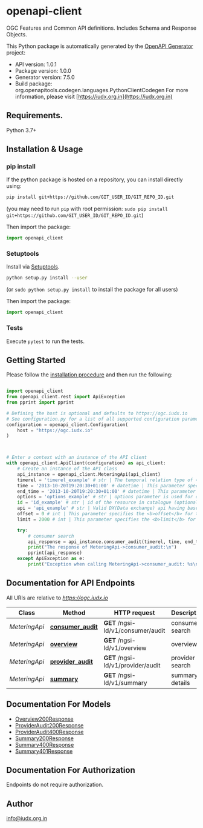 # openapi-client
OGC Features and Common API definitions.
Includes Schema and Response Objects.

This Python package is automatically generated by the [OpenAPI Generator](https://openapi-generator.tech) project:

- API version: 1.0.1
- Package version: 1.0.0
- Generator version: 7.5.0
- Build package: org.openapitools.codegen.languages.PythonClientCodegen
For more information, please visit [https://iudx.org.in](https://iudx.org.in)

## Requirements.

Python 3.7+

## Installation & Usage
### pip install

If the python package is hosted on a repository, you can install directly using:

```sh
pip install git+https://github.com/GIT_USER_ID/GIT_REPO_ID.git
```
(you may need to run `pip` with root permission: `sudo pip install git+https://github.com/GIT_USER_ID/GIT_REPO_ID.git`)

Then import the package:
```python
import openapi_client
```

### Setuptools

Install via [Setuptools](http://pypi.python.org/pypi/setuptools).

```sh
python setup.py install --user
```
(or `sudo python setup.py install` to install the package for all users)

Then import the package:
```python
import openapi_client
```

### Tests

Execute `pytest` to run the tests.

## Getting Started

Please follow the [installation procedure](#installation--usage) and then run the following:

```python

import openapi_client
from openapi_client.rest import ApiException
from pprint import pprint

# Defining the host is optional and defaults to https://ogc.iudx.io
# See configuration.py for a list of all supported configuration parameters.
configuration = openapi_client.Configuration(
    host = "https://ogc.iudx.io"
)



# Enter a context with an instance of the API client
with openapi_client.ApiClient(configuration) as api_client:
    # Create an instance of the API class
    api_instance = openapi_client.MeteringApi(api_client)
    timerel = 'timerel_example' # str | The temporal relation type of <b>timerel</b> to be performed.
    time = '2013-10-20T19:20:30+01:00' # datetime | This parameter specifies the <b>start time</b> for the temporal-query in `ISO8601` format. <br/> data exchange currently accepts `IST` and `UTC` time zones for the temporal query.
    end_time = '2013-10-20T19:20:30+01:00' # datetime | This parameter specifies the <b>end time</b> for the temporal-query in `ISO8601` format. <br/> data exchange currently accepts `IST` and `UTC` time zones for the temporal query.
    options = 'options_example' # str | options parameter is used for obtaining the number of hits for a query (optional)
    id = 'id_example' # str | id of the resource in catalogue (optional)
    api = 'api_example' # str | Valid DX(Data exchange) api having base path as prefix appended to api (optional)
    offset = 0 # int | This parameter specifies the <b>offset</b> for the read metering query. <br/> By default offset value is 0 and we can give offset value according our need. (optional) (default to 0)
    limit = 2000 # int | This parameter specifies the <b>limit</b> for the read metering query. <br/> By default limit value is 2000 and we can give limit value according our need. (optional) (default to 2000)

    try:
        # consumer search
        api_response = api_instance.consumer_audit(timerel, time, end_time, options=options, id=id, api=api, offset=offset, limit=limit)
        print("The response of MeteringApi->consumer_audit:\n")
        pprint(api_response)
    except ApiException as e:
        print("Exception when calling MeteringApi->consumer_audit: %s\n" % e)

```

## Documentation for API Endpoints

All URIs are relative to *https://ogc.iudx.io*

Class | Method | HTTP request | Description
------------ | ------------- | ------------- | -------------
*MeteringApi* | [**consumer_audit**](docs/MeteringApi.md#consumer_audit) | **GET** /ngsi-ld/v1/consumer/audit | consumer search
*MeteringApi* | [**overview**](docs/MeteringApi.md#overview) | **GET** /ngsi-ld/v1/overview | overview
*MeteringApi* | [**provider_audit**](docs/MeteringApi.md#provider_audit) | **GET** /ngsi-ld/v1/provider/audit | provider search
*MeteringApi* | [**summary**](docs/MeteringApi.md#summary) | **GET** /ngsi-ld/v1/summary | summary details


## Documentation For Models

 - [Overview200Response](docs/Overview200Response.md)
 - [ProviderAudit200Response](docs/ProviderAudit200Response.md)
 - [ProviderAudit400Response](docs/ProviderAudit400Response.md)
 - [Summary200Response](docs/Summary200Response.md)
 - [Summary400Response](docs/Summary400Response.md)
 - [Summary401Response](docs/Summary401Response.md)


<a id="documentation-for-authorization"></a>
## Documentation For Authorization

Endpoints do not require authorization.


## Author

info@iudx.org.in


